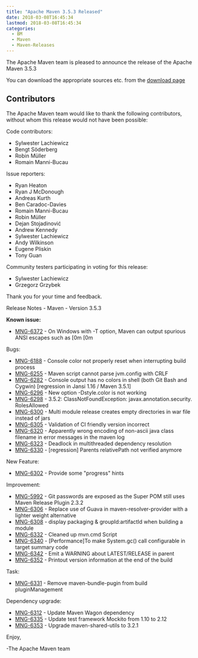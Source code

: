 ```yaml
---
title: "Apache Maven 3.5.3 Released"
date: 2018-03-08T16:45:34
lastmod: 2018-03-08T16:45:34
categories:
  - BM
  - Maven
  - Maven-Releases
---
```

The Apache Maven team is pleased to announce the release of the Apache
Maven 3.5.3

You can download the appropriate sources etc. from the [download page](https://maven.apache.org/download.html)

Contributors
------------

The Apache Maven team would like to thank the following contributors,
without whom this release would not have been possible:

Code contributors:

- Sylwester Lachiewicz
- Bengt Söderberg
- Robin Müller
- Romain Manni-Bucau

Issue reporters:

- Ryan Heaton
- Ryan J McDonough
- Andreas Kurth
- Ben Caradoc-Davies
- Romain Manni-Bucau
- Robin Müller
- Dejan Stojadinović
- Andrew Kennedy
- Sylwester Lachiewicz
- Andy Wilkinson
- Eugene Pliskin
- Tony Guan

Community testers participating in voting for this release:

- Sylwester Lachiewicz
- Grzegorz Grzybek

Thank you for your time and feedback.

Release Notes - Maven - Version 3.5.3

**Known issue:**

 * [MNG-6372](https://issues.apache.org/jira/browse/MNG-6372) - On Windows with -T option, Maven can output spurious ANSI escapes such as [0m [0m

Bugs:

 * [MNG-6188](https://issues.apache.org/jira/browse/MNG-6188) - Console color not properly reset when interrupting build process
 * [MNG-6255](https://issues.apache.org/jira/browse/MNG-6255) - Maven script cannot parse jvm.config with CRLF
 * [MNG-6282](https://issues.apache.org/jira/browse/MNG-6282) - Console output has no colors in shell (both Git Bash and Cygwin) [regression in Jansi 1.16 / Maven 3.5.1]
 * [MNG-6296](https://issues.apache.org/jira/browse/MNG-6296) - New option -Dstyle.color is not working
 * [MNG-6298](https://issues.apache.org/jira/browse/MNG-6298) - 3.5.2: ClassNotFoundException: javax.annotation.security.  RolesAllowed
 * [MNG-6300](https://issues.apache.org/jira/browse/MNG-6300) - Multi module release creates empty directories in war file instead of jars
 * [MNG-6305](https://issues.apache.org/jira/browse/MNG-6305) - Validation of CI friendly version incorrect
 * [MNG-6320](https://issues.apache.org/jira/browse/MNG-6320) - Apparently wrong encoding of non-ascii java class filename in error messages in the maven log
 * [MNG-6323](https://issues.apache.org/jira/browse/MNG-6323) - Deadlock in multithreaded dependency resolution
 * [MNG-6330](https://issues.apache.org/jira/browse/MNG-6330) - [regression] Parents relativePath not verified anymore

New Feature:

 * [MNG-6302](https://issues.apache.org/jira/browse/MNG-6302) - Provide some "progress" hints

Improvement:

 * [MNG-5992](https://issues.apache.org/jira/browse/MNG-5992) - Git passwords are exposed as the Super POM still uses Maven Release Plugin 2.3.2
 * [MNG-6306](https://issues.apache.org/jira/browse/MNG-6306) - Replace use of Guava in maven-resolver-provider with a lighter weight alternative
 * [MNG-6308](https://issues.apache.org/jira/browse/MNG-6308) - display packaging & groupId:artifactId when building a module
 * [MNG-6332](https://issues.apache.org/jira/browse/MNG-6332) - Cleaned up mvn.cmd Script
 * [MNG-6340](https://issues.apache.org/jira/browse/MNG-6340) - [Performance]To make System.gc() call configurable in target summary code
 * [MNG-6342](https://issues.apache.org/jira/browse/MNG-6342) - Emit a WARNING about LATEST/RELEASE in parent
 * [MNG-6352](https://issues.apache.org/jira/browse/MNG-6352) - Printout version information at the end of the build

Task:

 * [MNG-6331](https://issues.apache.org/jira/browse/MNG-6331) - Remove maven-bundle-pugin from build pluginManagement

Dependency upgrade:

 * [MNG-6312](https://issues.apache.org/jira/browse/MNG-6312) - Update Maven Wagon dependency
 * [MNG-6335](https://issues.apache.org/jira/browse/MNG-6335) - Update test framework Mockito from 1.10 to 2.12
 * [MNG-6353](https://issues.apache.org/jira/browse/MNG-6353) - Upgrade maven-shared-utils to 3.2.1

Enjoy,

-The Apache Maven team
